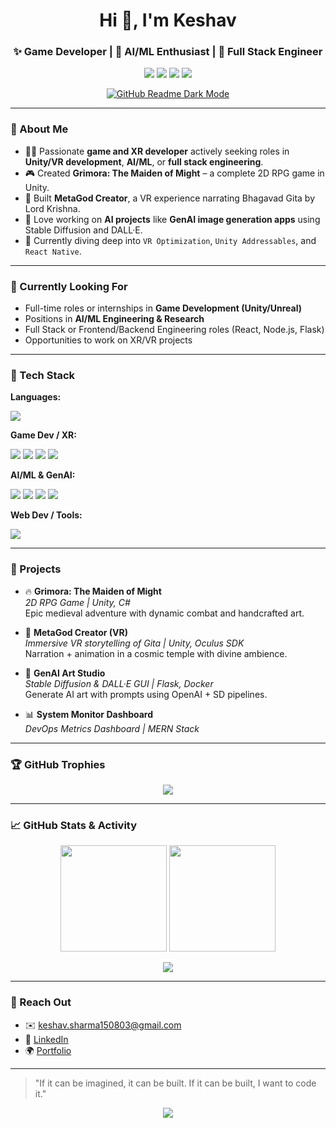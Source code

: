 <h1 align="center">Hi 👋, I'm Keshav</h1>
<h3 align="center">✨ Game Developer | 🧠 AI/ML Enthusiast | 🚀 Full Stack Engineer</h3>

<p align="center">
  <a href="mailto:keshav.sharma150803@gmail.com"><img src="https://img.shields.io/badge/email-D14836?style=for-the-badge&logo=gmail&logoColor=white"/></a>
  <a href="https://linkedin.com/in/keshav-sharma-29390a22a"><img src="https://img.shields.io/badge/LinkedIn-0077B5?style=for-the-badge&logo=linkedin&logoColor=white"/></a>
  <a href="https://keshavsharmaportfolio.unaux.com"><img src="https://img.shields.io/badge/Portfolio-000000?style=for-the-badge&logo=About.me&logoColor=white"/></a>
  <a href="https://github.com/youdontknowme-15"><img src="https://img.shields.io/github/followers/youdontknowme-15?label=Follow&style=social"/></a>
</p>

<p align="center">
  <!-- Dark Mode Toggle Badge -->
  <a href="https://github.com/youdontknowme-15">
    <img alt="GitHub Readme Dark Mode" src="https://img.shields.io/badge/Readme-Dark%20%7C%20Light-6CC644?style=for-the-badge&logo=github" />
  </a>
</p>

---

### 💼 About Me

- 👨‍💻 Passionate **game and XR developer** actively seeking roles in **Unity/VR development**, **AI/ML**, or **full stack engineering**.
- 🎮 Created **Grimora: The Maiden of Might** – a complete 2D RPG game in Unity.
- 🦘 Built **MetaGod Creator**, a VR experience narrating Bhagavad Gita by Lord Krishna.
- 🧠 Love working on **AI projects** like **GenAI image generation apps** using Stable Diffusion and DALL·E.
- 🌟 Currently diving deep into `VR Optimization`, `Unity Addressables`, and `React Native`.

---

### 🚀 Currently Looking For

- Full-time roles or internships in **Game Development (Unity/Unreal)**
- Positions in **AI/ML Engineering & Research**
- Full Stack or Frontend/Backend Engineering roles (React, Node.js, Flask)
- Opportunities to work on XR/VR projects

---

### 🔧 Tech Stack

**Languages:**  
<p>
  <img src="https://skillicons.dev/icons?i=cs,python,js,cpp,html,css,postgresql" />
</p>

**Game Dev / XR:**  
<p>
  <img src="https://skillicons.dev/icons?i=unity" />
  <img src="https://img.shields.io/badge/Oculus-1C1E20?style=for-the-badge&logo=oculus&logoColor=white" />
  <img src="https://img.shields.io/badge/ShaderGraph-5C2D91?style=for-the-badge&logo=unity&logoColor=white" />
  <img src="https://img.shields.io/badge/Cinemachine-2E2E2E?style=for-the-badge&logo=unity&logoColor=white" />
</p>

**AI/ML & GenAI:**  
<p>
  <img src="https://skillicons.dev/icons?i=flask,tensorflow" />
  <img src="https://img.shields.io/badge/OpenAI-412991?style=for-the-badge&logo=openai&logoColor=white" />
  <img src="https://img.shields.io/badge/Stable_Diffusion-FF4785?style=for-the-badge&logo=python&logoColor=white" />
  <img src="https://img.shields.io/badge/DALL·E-000000?style=for-the-badge&logo=openai&logoColor=white" />
</p>

**Web Dev / Tools:**  
<p>
  <img src="https://skillicons.dev/icons?i=react,nodejs,express,mongodb,docker,git" />
</p>

---

### 📌 Projects

- 🔥 **Grimora: The Maiden of Might**  
  *2D RPG Game | Unity, C#*  
  Epic medieval adventure with dynamic combat and handcrafted art.

- 🦘 **MetaGod Creator (VR)**  
  *Immersive VR storytelling of Gita | Unity, Oculus SDK*  
  Narration + animation in a cosmic temple with divine ambience.

- 🎨 **GenAI Art Studio**  
  *Stable Diffusion & DALL·E GUI | Flask, Docker*  
  Generate AI art with prompts using OpenAI + SD pipelines.

- 📊 **System Monitor Dashboard**  
  *DevOps Metrics Dashboard | MERN Stack*

---

### 🏆 GitHub Trophies

<p align="center">
  <img src="https://github-profile-trophy.vercel.app/?username=youdontknowme-15&theme=radical&no-frame=true&column=7&margin-w=5" />
</p>

---

### 📈 GitHub Stats & Activity

<p align="center">
  <img src="https://github-readme-stats.vercel.app/api?username=youdontknowme-15&show_icons=true&theme=tokyonight&rank_icon=github" height="170" />
  <img src="https://github-readme-stats.vercel.app/api/top-langs/?username=youdontknowme-15&layout=compact&theme=tokyonight" height="170" />
</p>

<p align="center">
  <img src="https://github-readme-activity-graph.vercel.app/graph?username=youdontknowme-15&theme=tokyo-night&hide_border=true" />
</p>


---

### 💌 Reach Out

- ✉️ keshav.sharma150803@gmail.com  
- 🔗 [LinkedIn](https://linkedin.com/in/keshav-sharma-29390a22a)  
- 🌍 [Portfolio](https://keshavsharmaportfolio.unaux.com)

---

> "If it can be imagined, it can be built. If it can be built, I want to code it."

<p align="center">
  <img src="https://capsule-render.vercel.app/api?type=waving&color=0f0c29,302b63,24243e&height=150&section=footer" />
</p>

